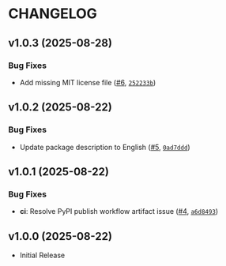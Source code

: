 # CHANGELOG

<!-- version list -->

## v1.0.3 (2025-08-28)

### Bug Fixes

- Add missing MIT license file ([#6](https://github.com/fintself/fintself/pull/6),
  [`252233b`](https://github.com/fintself/fintself/commit/252233bb1f82de84ad968f8d403c57b75c81f778))


## v1.0.2 (2025-08-22)

### Bug Fixes

- Update package description to English ([#5](https://github.com/fintself/fintself/pull/5),
  [`0ad7ddd`](https://github.com/fintself/fintself/commit/0ad7ddd15bcba0339d011a50d209fb854f52a500))


## v1.0.1 (2025-08-22)

### Bug Fixes

- **ci**: Resolve PyPI publish workflow artifact issue
  ([#4](https://github.com/fintself/fintself/pull/4),
  [`a6d8493`](https://github.com/fintself/fintself/commit/a6d84931ebee7e5c00a3576d8ce43223e186f215))


## v1.0.0 (2025-08-22)

- Initial Release
